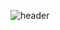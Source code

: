 ![header](https://capsule-render.vercel.app/api?type=shark&color=98FF98&text=🐵+소프트웨어학과+Jo+Eun-bi+🐵&fontSize=30&fontColor=000000&animation=fadeIn)

